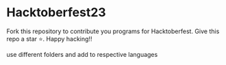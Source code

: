 # Hacktoberfest23
Fork this repository to contribute you programs for Hacktoberfest. Give this repo a star ⭐️. Happy hacking!!

use different folders and add to respective languages
